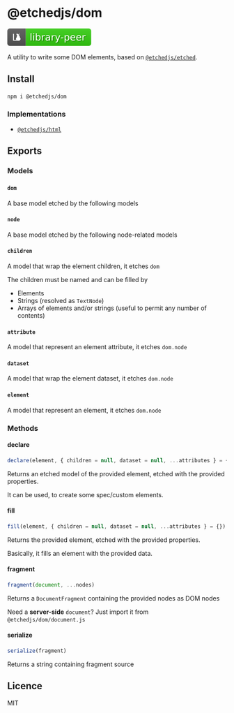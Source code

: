 # @etchedjs/dom

[![](https://raw.githubusercontent.com/Lcfvs/library-peer/main/badge.svg)](https://github.com/Lcfvs/library-peer#readme)

A utility to write some DOM elements, based on [`@etchedjs/etched`](https://github.com/etchedjs/etched).


## Install

`npm i @etchedjs/dom`


### Implementations

* [`@etchedjs/html`](https://github.com/etchedjs/html)


## Exports

### Models

#### `dom`

A base model etched by the following models


#### `node`

A base model etched by the following node-related models


#### `children`

A model that wrap the element children, it etches `dom`

The children must be named and can be filled by

* Elements
* Strings (resolved as `TextNode`)
* Arrays of elements and/or strings (useful to permit any number of contents)


#### `attribute`

A model that represent an element attribute, it etches `dom.node`


#### `dataset`

A model that wrap the element dataset, it etches `dom.node`


#### `element`

A model that represent an element, it etches `dom.node`


### Methods

#### declare

```js
declare(element, { children = null, dataset = null, ...attributes } = {})
```

Returns an etched model of the provided element, etched with the provided properties.

It can be used, to create some spec/custom elements.


#### fill

```js
fill(element, { children = null, dataset = null, ...attributes } = {})
```

Returns the provided element, etched with the provided properties.

Basically, it fills an element with the provided data.


#### fragment

```js
fragment(document, ...nodes)
```

Returns a `DocumentFragment` containing the provided nodes as DOM nodes

Need a **server-side** `document`? Just import it from `@etchedjs/dom/document.js`


#### serialize

```js
serialize(fragment)
```

Returns a string containing fragment source


## Licence

MIT

